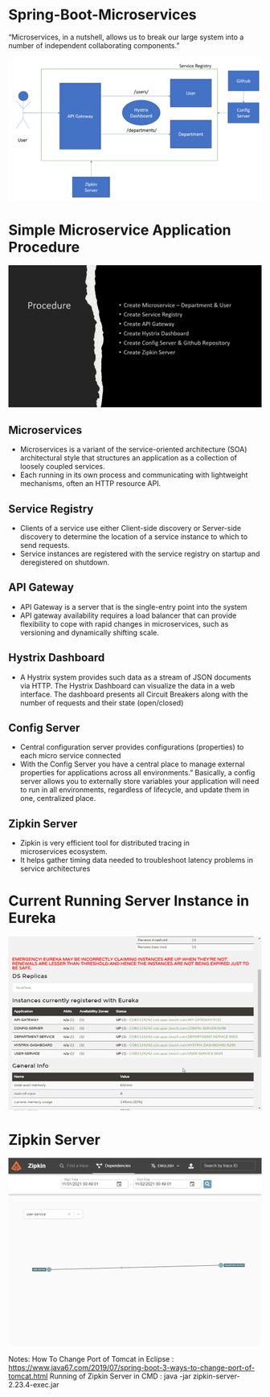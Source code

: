 # Spring-Boot-Microservices

“Microservices, in a nutshell, allows us to break our large system into a number of independent collaborating components.”

![](https://github.com/YashzAlphaGeek/Spring-Boot-Microservices/blob/main/images/Microservice_Architecture.png)

# Simple Microservice Application Procedure
![](https://github.com/YashzAlphaGeek/Spring-Boot-Microservices/blob/main/images/Procedure.png)

## Microservices

+ Microservices is a variant of the service-oriented architecture (SOA) architectural style that structures an application as a collection of loosely coupled services.
+ Each running in its own process and communicating with lightweight mechanisms, often an HTTP resource API.

## Service Registry

+ Clients of a service use either Client-side discovery or Server-side discovery to determine the location of a service instance to which to send requests.
+ Service instances are registered with the service registry on startup and deregistered on shutdown.

## API Gateway

+ API Gateway is a server that is the single-entry point into the system
+ API gateway availability requires a load balancer that can provide flexibility to cope with rapid changes in microservices, such as versioning and dynamically shifting scale.

## Hystrix Dashboard

+ A Hystrix system provides such data as a stream of JSON documents via HTTP. The Hystrix Dashboard can visualize the data in a web interface. The dashboard presents all Circuit Breakers along with the number of requests and their state (open/closed)

## Config Server

+ Central configuration server provides configurations (properties) to each micro service connected
+ With the Config Server you have a central place to manage external properties for applications across all environments.” Basically, a config server allows you to externally store variables your application will need to run in all environments, regardless of lifecycle, and update them in one, centralized place.

## Zipkin Server

+ Zipkin is very efficient tool for distributed tracing in microservices ecosystem.
+ It helps gather timing data needed to troubleshoot latency problems in service architectures

# Current Running Server Instance in Eureka
![](https://github.com/YashzAlphaGeek/Spring-Boot-Microservices/blob/main/images/Instances.png)

# Zipkin Server
![](https://github.com/YashzAlphaGeek/Spring-Boot-Microservices/blob/main/images/Zipkin_Server.png)


Notes:
How To Change Port of Tomcat in Eclipse : https://www.java67.com/2019/07/spring-boot-3-ways-to-change-port-of-tomcat.html
Running of Zipkin Server in CMD : java -jar zipkin-server-2.23.4-exec.jar












